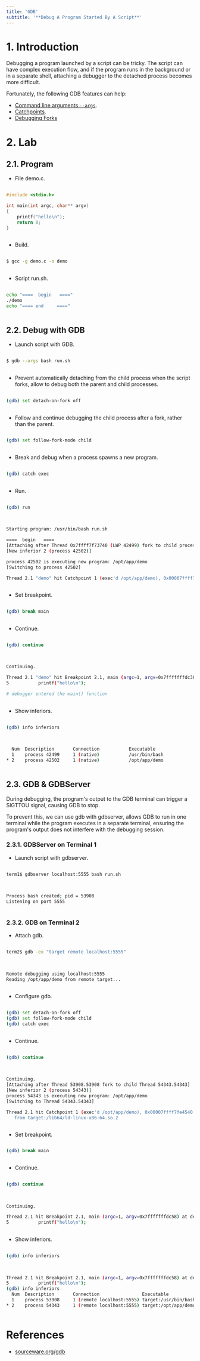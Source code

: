 ```yaml
---
title: 'GDB'
subtitle: '**Debug A Program Started By A Script**'
---
```



# 1. Introduction
Debugging a program launched by a script can be tricky. The script can have complex execution flow, and if the program runs in the background or in a separate shell, attaching a debugger to the detached process becomes more difficult.

Fortunately, the following GDB features can help:

- [Command line arguments `--args`](https://sourceware.org/gdb/current/onlinedocs/gdb.html/Mode-Options.html#Mode-Options).
- [Catchpoints](https://sourceware.org/gdb/current/onlinedocs/gdb.html/Set-Catchpoints.html).
- [Debugging Forks](https://sourceware.org/gdb/current/onlinedocs/gdb.html/Forks.html)


# 2. Lab
## 2.1. Program
- File demo.c.
```c
  
#include <stdio.h>

int main(int argc, char** argv)
{
    printf("hello\n");
    return 0;
}
  
```

- Build.
```sh
  
$ gcc -g demo.c -o demo
  
```

- Script run.sh.
```sh
  
echo "====  begin   ===="
./demo
echo "==== end     ===="
  
```


## 2.2. Debug with GDB
- Launch script with GDB.
```sh
  
$ gdb --args bash run.sh
  
```

- Prevent automatically detaching from the child process when the script forks, allow to debug both the parent and child processes.
```sh
  
(gdb) set detach-on-fork off
  
```

- Follow and continue debugging the child process after a fork, rather than the parent.
```sh
  
(gdb) set follow-fork-mode child
  
```

- Break and debug when a process spawns a new program.
```sh
  
(gdb) catch exec
  
```

- Run.
```sh
  
(gdb) run
  
```

```sh
  
Starting program: /usr/bin/bash run.sh

====  begin   ====
[Attaching after Thread 0x7ffff7f73740 (LWP 42499) fork to child process 42502]
[New inferior 2 (process 42502)]

process 42502 is executing new program: /opt/app/demo
[Switching to process 42502]

Thread 2.1 "demo" hit Catchpoint 1 (exec'd /opt/app/demo), 0x00007ffff7fe4540 in ?? () from /lib64/ld-linux-x86-64.so.2
  
```

- Set breakpoint.
```sh
  
(gdb) break main
  
```

- Continue.
```sh
  
(gdb) continue
  
```

```sh
  
Continuing.

Thread 2.1 "demo" hit Breakpoint 2.1, main (argc=1, argv=0x7fffffffdc38) at demo.c:5
5           printf("hello\n");

# debugger entered the main() function
  
```

- Show inferiors.
```sh
  
(gdb) info inferiors
  
```

```sh
  
  Num  Description       Connection           Executable        
  1    process 42499     1 (native)           /usr/bin/bash     
* 2    process 42502     1 (native)           /opt/app/demo
  
```


## 2.3. GDB & GDBServer
During debugging, the program's output to the GDB terminal can trigger a SIGTTOU signal, causing GDB to stop.

To prevent this, we can use gdb with gdbserver, allows GDB to run in one terminal while the program executes in a separate terminal, ensuring the program's output does not interfere with the debugging session.

### 2.3.1. GDBServer on Terminal 1
- Launch script with gdbserver.
```sh
  
term1$ gdbserver localhost:5555 bash run.sh
  
```

```sh
  
Process bash created; pid = 53908
Listening on port 5555
  
```

### 2.3.2. GDB on Terminal 2
- Attach gdb.
```sh
  
term2$ gdb -ex "target remote localhost:5555"
  
```

```sh
  
Remote debugging using localhost:5555
Reading /opt/app/demo from remote target...
  
```

- Configure gdb.
```sh
  
(gdb) set detach-on-fork off
(gdb) set follow-fork-mode child
(gdb) catch exec
  
```

- Continue.
```sh
  
(gdb) continue
  
```

```sh
  
Continuing.
[Attaching after Thread 53908.53908 fork to child Thread 54343.54343]
[New inferior 2 (process 54343)]
process 54343 is executing new program: /opt/app/demo
[Switching to Thread 54343.54343]

Thread 2.1 hit Catchpoint 1 (exec'd /opt/app/demo), 0x00007ffff7fe4540 in ?? ()
   from target:/lib64/ld-linux-x86-64.so.2
  
```

- Set breakpoint.
```sh

(gdb) break main
  
```

- Continue.
```sh
  
(gdb) continue
  
```

```sh
  
Continuing.

Thread 2.1 hit Breakpoint 2.1, main (argc=1, argv=0x7fffffffdc58) at demo.c:5
5           printf("hello\n");
  
```

- Show inferiors.
```sh
  
(gdb) info inferiors
  
```

```sh
  
Thread 2.1 hit Breakpoint 2.1, main (argc=1, argv=0x7fffffffdc58) at demo.c:5
5           printf("hello\n");
(gdb) info inferiors
  Num  Description       Connection                Executable        
  1    process 53908     1 (remote localhost:5555) target:/usr/bin/bash 
* 2    process 54343     1 (remote localhost:5555) target:/opt/app/demo
  
```


# References
- [sourceware.org/gdb](https://sourceware.org/gdb)
